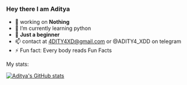 ###           **Hey there I am Aditya**






- 🔭 working on **Nothing**
- 🌱 I’m currently learning python
- 💬 **Just a beginner**
- 📫 contact at 4DITY4XD@gmail.com or @ADITY4_XDD on telegram
- ⚡ Fun fact: Every body reads Fun Facts


My stats: 

[![Aditya's GitHub stats](https://github-readme-stats.vercel.app/api?username=Aditya-XD)](https://github.com/Aditya-XD/github-readme-stats)
